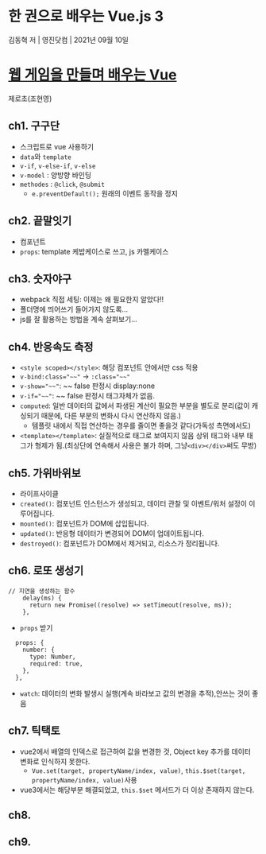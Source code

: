 # 한 권으로 배우는 Vue.js 3

김동혁 저 | 영진닷컴 | 2021년 09월 10일

# [웹 게임을 만들며 배우는 Vue](https://www.inflearn.com/course/web-game-vue/dashboard)

제로초(조현영)

## ch1. 구구단

- 스크립트로 vue 사용하기
- `data`와 `template`
- `v-if`, `v-else-if`, `v-else`
- `v-model` : 양방향 바인딩
- `methodes` : `@click`, `@submit`
  - `e.preventDefault();` 원래의 이벤트 동작을 정지

## ch2. 끝말잇기

- 컴포넌트
- `props`: template 케밥케이스로 쓰고, js 카멜케이스

## ch3. 숫자야구

- webpack 직접 세팅: 이제는 왜 필요한지 알았다!!
- 폴더명에 띄어쓰기 들어가지 않도록...
- js를 잘 활용하는 방법을 계속 살펴보기...

## ch4. 반응속도 측정

- `<style scoped></style>`: 해당 컴포넌트 안에서만 css 적용
- `v-bind:class="~~"` -> `:class="~~"`
- `v-show="~~"`: ~~ false 판정시 display:none
- `v-if="~~"`: ~~ false 판정시 태그자체가 없음.
- `computed`: 일반 데이터의 값에서 파생된 계산이 필요한 부분을 별도로 분리(값이 캐싱되기 때문에, 다른 부분의 변화시 다시 연산하지 않음.)
  - 템플릿 내에서 직접 연산하는 경우를 줄이면 좋을것 같다(가독성 측면에서도)
- `<template></template>`: 실질적으로 태그로 보여지지 않음 상위 태그와 내부 태그가 형제가 됨.(최상단에 연속해서 사용은 불가 하며, 그냥`<div></div>`써도 무방)

## ch5. 가위바위보

- 라이프사이클
- `created()`: 컴포넌트 인스턴스가 생성되고, 데이터 관찰 및 이벤트/워처 설정이 이루어집니다.
- `mounted()`: 컴포넌트가 DOM에 삽입됩니다.
- `updated()`: 반응형 데이터가 변경되어 DOM이 업데이트됩니다.
- `destroyed()`: 컴포넌트가 DOM에서 제거되고, 리소스가 정리됩니다.

## ch6. 로또 생성기

```
// 지연을 생성하는 함수
    delay(ms) {
      return new Promise((resolve) => setTimeout(resolve, ms));
    },
```

- `props` 받기

```
  props: {
    number: {
      type: Number,
      required: true,
    },
  },
```

- `watch`: 데이터의 변화 발생시 실행(계속 바라보고 값의 변경을 추적),안쓰는 것이 좋음

## ch7. 틱택토

- vue2에서 배열의 인덱스로 접근하여 값을 변경한 것, Object key 추가를 데이터 변화로 인식하지 못한다.
  - `Vue.set(target, propertyName/index, value)`, `this.$set(target, propertyName/index, value)`사용
- vue3에서는 해당부분 해결되었고, `this.$set` 메서드가 더 이상 존재하지 않는다.

## ch8.

## ch9.
